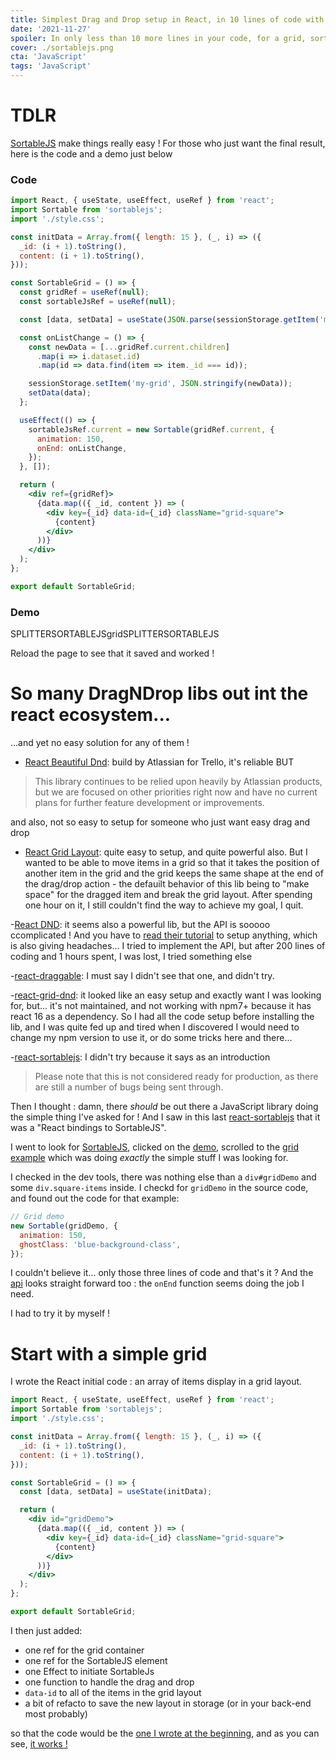 ```yaml
---
title: Simplest Drag and Drop setup in React, in 10 lines of code with SortableJS
date: '2021-11-27'
spoiler: In only less than 10 more lines in your code, for a grid, sortable tree, multi-column...
cover: ./sortablejs.png
cta: 'JavaScript'
tags: 'JavaScript'
---
```


# TDLR

[SortableJS](https://github.com/SortableJS/Sortable) make things really easy !
For those who just want the final result, here is the code and a demo just below

### Code

```jsx
import React, { useState, useEffect, useRef } from 'react';
import Sortable from 'sortablejs';
import './style.css';

const initData = Array.from({ length: 15 }, (_, i) => ({
  _id: (i + 1).toString(),
  content: (i + 1).toString(),
}));

const SortableGrid = () => {
  const gridRef = useRef(null);
  const sortableJsRef = useRef(null);

  const [data, setData] = useState(JSON.parse(sessionStorage.getItem('my-grid')) || initData);

  const onListChange = () => {
    const newData = [...gridRef.current.children]
      .map(i => i.dataset.id)
      .map(id => data.find(item => item._id === id));

    sessionStorage.setItem('my-grid', JSON.stringify(newData));
    setData(data);
  };

  useEffect(() => {
    sortableJsRef.current = new Sortable(gridRef.current, {
      animation: 150,
      onEnd: onListChange,
    });
  }, []);

  return (
    <div ref={gridRef}>
      {data.map(({ _id, content }) => (
        <div key={_id} data-id={_id} className="grid-square">
          {content}
        </div>
      ))}
    </div>
  );
};

export default SortableGrid;
```

### Demo

SPLITTERSORTABLEJSgridSPLITTERSORTABLEJS

Reload the page to see that it saved and worked !

# So many DragNDrop libs out int the react ecosystem...

...and yet no easy solution for any of them !

- [React Beautiful Dnd](https://github.com/atlassian/react-beautiful-dnd): build by Atlassian for Trello, it's reliable BUT

> This library continues to be relied upon heavily by Atlassian products, but we are focused on other priorities right now and have no current plans for further feature development or improvements.

and also, not so easy to setup for someone who just want easy drag and drop

- [React Grid Layout](https://github.com/react-grid-layout/react-grid-layout): quite easy to setup, and quite powerful also. But I wanted to be able to move items in a grid so that it takes the position of another item in the grid and the grid keeps the same shape at the end of the drag/drop action - the defauilt behavior of this lib being to "make space" for the dragged item and break the grid layout. After spending one hour on it, I still couldn't find the way to achieve my goal, I quit.

-[React DND](https://react-dnd.github.io/react-dnd/about): it seems also a powerful lib, but the API is sooooo ccomplicated ! And you have to [read their tutorial](https://react-dnd.github.io/react-dnd/docs/tutorial) to setup anything, which is also giving headaches... I tried to implement the API, but after 200 lines of coding and 1 hours spent, I was lost, I tried something else

-[react-draggable](https://www.npmjs.com/package/react-draggable): I must say I didn't see that one, and didn't try.

-[react-grid-dnd](https://github.com/bmcmahen/react-grid-dnd): it looked like an easy setup and exactly want I was looking for, but... it's not maintained, and not working with npm7+ because it has react 16 as a dependency. So I had all the code setup before installing the lib, and I was quite fed up and tired when I discovered I would need to change my npm version to use it, or do some tricks here and there...

-[react-sortablejs](https://github.com/SortableJS/react-sortablejs): I didn't try because it says as an introduction

> Please note that this is not considered ready for production, as there are still a number of bugs being sent through.

Then I thought : damn, there _should_ be out there a JavaScript library doing the simple thing I've asked for ! And I saw in this last [react-sortablejs](https://github.com/SortableJS/react-sortablejs) that it was a "React bindings to SortableJS".

I went to look for [SortableJS](https://github.com/SortableJS/Sortable), clicked on the [demo](https://sortablejs.github.io/Sortable/), scrolled to the [grid example](http://sortablejs.github.io/Sortable/#grid) which was doing _exactly_ the simple stuff I was looking for.

I checked in the dev tools, there was nothing else than a `div#gridDemo` and some `div.square-items` inside. I checkd for `gridDemo` in the source code, and found out the code for that example:

```jsx
// Grid demo
new Sortable(gridDemo, {
  animation: 150,
  ghostClass: 'blue-background-class',
});
```

I couldn't believe it... only those three lines of code and that's it ?
And the [api](https://github.com/SortableJS/Sortable#options) looks straight forward too : the `onEnd` function seems doing the job I need.

I had to try it by myself !

# Start with a simple grid

I wrote the React initial code : an array of items display in a grid layout.

```jsx
import React, { useState, useEffect, useRef } from 'react';
import Sortable from 'sortablejs';
import './style.css';

const initData = Array.from({ length: 15 }, (_, i) => ({
  _id: (i + 1).toString(),
  content: (i + 1).toString(),
}));

const SortableGrid = () => {
  const [data, setData] = useState(initData);

  return (
    <div id="gridDemo">
      {data.map(({ _id, content }) => (
        <div key={_id} data-id={_id} className="grid-square">
          {content}
        </div>
      ))}
    </div>
  );
};

export default SortableGrid;
```

I then just added:

- one ref for the grid container
- one ref for the SortableJS element
- one Effect to initiate SortableJs
- one function to handle the drag and drop
- `data-id` to all of the items in the grid layout
- a bit of refacto to save the new layout in storage (or in your back-end most probably)

so that the code would be the [one I wrote at the beginning](#code), and as you can see, [it works !](#demo)
